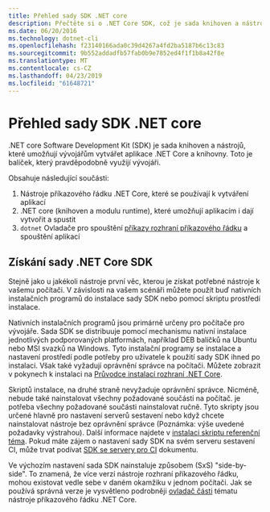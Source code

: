 ```yaml
---
title: Přehled sady SDK .NET core
description: Přečtěte si o .NET Core SDK, což je sada knihoven a nástrojů pro vytváření projektů .NET Core.
ms.date: 06/20/2016
ms.technology: dotnet-cli
ms.openlocfilehash: f23140166ada0c39d4267a4fd2ba5187b6c13c83
ms.sourcegitcommit: 9b552addadfb57fab0b9e7852ed4f1f1b8a42f8e
ms.translationtype: MT
ms.contentlocale: cs-CZ
ms.lasthandoff: 04/23/2019
ms.locfileid: "61648721"
---
```

# <a name="net-core-sdk-overview"></a>Přehled sady SDK .NET core

.NET core Software Development Kit (SDK) je sada knihoven a nástrojů, které umožňují vývojářům vytvářet aplikace .NET Core a knihovny. Toto je balíček, který pravděpodobně využijí vývojáři. 

Obsahuje následující součásti:

1. Nástroje příkazového řádku .NET Core, které se používají k vytváření aplikací
2. .NET core (knihoven a modulu runtime), které umožňují aplikacím i dají vytvořit a spustit
3. `dotnet` Ovladače pro spouštění [příkazy rozhraní příkazového řádku](tools/index.md) a spouštění aplikací

## <a name="acquiring-the-net-core-sdk"></a>Získání sady .NET Core SDK
Stejně jako u jakékoli nástroje první věc, kterou je získat potřebné nástroje k vašemu počítači. V závislosti na vašem scénáři můžete použít buď nativních instalačních programů do instalace sady SDK nebo pomocí skriptu prostředí instalace.

Nativních instalačních programů jsou primárně určeny pro počítače pro vývojáře. Sada SDK se distribuuje pomocí mechanismu nativní instalace jednotlivých podporovaných platformách, například DEB balíčků na Ubuntu nebo MSI svazků na Windows. Tyto instalační programy se instalace a nastavení prostředí podle potřeby pro uživatele k použití sady SDK ihned po instalaci. Však také vyžadují oprávnění správce na počítači. Můžete zobrazit v pokynech k instalaci na [Průvodce instalací rozhraní .NET Core](https://aka.ms/dotnetcoregs).

Skriptů instalace, na druhé straně nevyžaduje oprávnění správce. Nicméně, nebude také nainstalovat všechny požadované součásti na počítač. je potřeba všechny požadované součásti nainstalovat ručně. Tyto skripty jsou určené hlavně pro nastavení serverů sestavení nebo když chcete nainstalovat nástroje bez oprávnění správce (Poznámka: výše uvedené požadavky výstrahou). Další informace najdete v [instalaci skriptu referenční téma](tools/dotnet-install-script.md). Pokud máte zájem o nastavení sady SDK na svém serveru sestavení CI, může trvat podívat [SDK se servery pro CI](tools/using-ci-with-cli.md) dokumentu.

Ve výchozím nastavení sada SDK nainstaluje způsobem (SxS) "side-by-side". To znamená, že více verzí nástroje rozhraní příkazového řádku, mohou existovat vedle sebe v daném okamžiku v jednom počítači. Jak se používá správná verze je vysvětleno podrobněji [ovladač části](tools/index.md#driver) tématu nástroje příkazového řádku .NET Core.